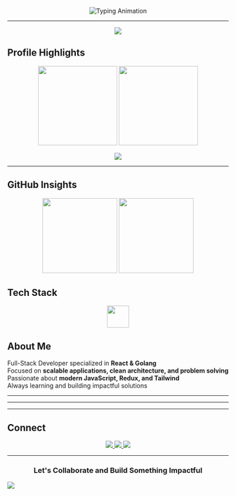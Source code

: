 <!-- Typing Intro -->
<p align="center">
  <img src="https://readme-typing-svg.demolab.com?font=Fira+Code&weight=700&size=32&pause=1000&color=36BCF7&center=true&vCenter=true&width=700&lines=Hi%2C+I'm+Abhijith+PR;Full+Stack+Developer;React+%2B+Golang+Specialist" alt="Typing Animation" />
</p>

<!-- Wave Animation (Header) -->
<!-- <img src="https://capsule-render.vercel.app/api?type=waving&color=0:36BCF7,100:2C3E50&height=100&section=header" /> -->

---
<p align="center">
  <img src="https://github-readme-activity-graph.vercel.app/graph?username=Abhijith232373&theme=react-dark&hide_border=true&bg_color=0D1117" />
</p>

## Profile Highlights  

<p align="center">
  <img src="https://github-profile-summary-cards.vercel.app/api/cards/repos-per-language?username=Abhijith232373&theme=tokyonight" height="180" />
  <img src="https://github-profile-summary-cards.vercel.app/api/cards/most-commit-language?username=Abhijith232373&theme=tokyonight" height="180" />
</p>

<p align="center">
  <img src="https://github-profile-summary-cards.vercel.app/api/cards/profile-details?username=Abhijith232373&theme=tokyonight" />
</p>

---
## GitHub Insights  

<p align="center">
  <img src="https://github-readme-stats.vercel.app/api?username=Abhijith232373&show_icons=true&theme=tokyonight&hide_border=true" height="170" />
  <img src="https://github-readme-streak-stats.herokuapp.com?user=Abhijith232373&theme=tokyonight&hide_border=true" height="170" />
</p>

## Tech Stack  


<p align="center">
  <img src="https://skillicons.dev/icons?i=html,css,js,react,redux,tailwind,git,github" height="50" />
</p>

## About Me  

Full-Stack Developer specialized in **React & Golang**  
Focused on **scalable applications, clean architecture, and problem solving**  
Passionate about **modern JavaScript, Redux, and Tailwind**  
Always learning and building impactful solutions  

---

---

---


## Connect  

<p align="center">
  <a href="https://linkedin.com/in/abhijith-p-r--" target="_blank">
    <img src="https://img.shields.io/badge/LinkedIn-0A66C2?style=for-the-badge&logo=linkedin&logoColor=white" />
  </a>
  <a href="https://leetcode.com/abhijith_pr" target="_blank">
    <img src="https://img.shields.io/badge/LeetCode-FFA116?style=for-the-badge&logo=leetcode&logoColor=white" />
  </a>
  <a href="https://instagram.com/_.abhi_jith_._" target="_blank">
    <img src="https://img.shields.io/badge/Instagram-E4405F?style=for-the-badge&logo=instagram&logoColor=white" />
  </a>
</p>

---

<!-- Closing Banner -->
<h3 align="center">Let's Collaborate and Build Something Impactful</h3>

<img src="https://capsule-render.vercel.app/api?type=waving&color=0:2C3E50,100:36BCF7&height=120&section=footer" />
